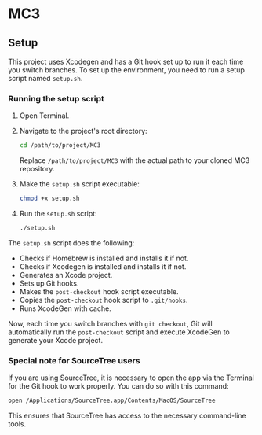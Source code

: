 # MC3

## Setup

This project uses Xcodegen and has a Git hook set up to run it each time you switch branches. To set up the environment, you need to run a setup script named `setup.sh`.

### Running the setup script

1. Open Terminal.

2. Navigate to the project's root directory:

   ```bash
   cd /path/to/project/MC3
   ```

   Replace `/path/to/project/MC3` with the actual path to your cloned MC3 repository.

3. Make the `setup.sh` script executable:

   ```bash
   chmod +x setup.sh
   ```

4. Run the `setup.sh` script:

   ```bash
   ./setup.sh
   ```

The `setup.sh` script does the following:

- Checks if Homebrew is installed and installs it if not.
- Checks if Xcodegen is installed and installs it if not.
- Generates an Xcode project.
- Sets up Git hooks.
- Makes the `post-checkout` hook script executable.
- Copies the `post-checkout` hook script to `.git/hooks`.
- Runs XcodeGen with cache.

Now, each time you switch branches with `git checkout`, Git will automatically run the `post-checkout` script and execute XcodeGen to generate your Xcode project.

### Special note for SourceTree users

If you are using SourceTree, it is necessary to open the app via the Terminal for the Git hook to work properly. You can do so with this command:

```bash
open /Applications/SourceTree.app/Contents/MacOS/SourceTree
```

This ensures that SourceTree has access to the necessary command-line tools.
